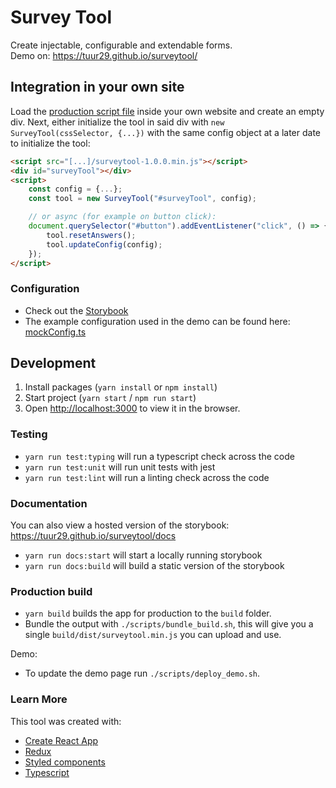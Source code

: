 
# Survey Tool

Create injectable, configurable and extendable forms.  
Demo on: https://tuur29.github.io/surveytool/

## Integration in your own site

<!-- There is an exact copy of this section on the Storybook homepage -->
<!-- START -->
Load the [production script file](https://github.com/tuur29/surveytool/releases) inside your own website and create an empty div.
Next, either initialize the tool in said div with `new SurveyTool(cssSelector, {...})` with the same config object at a later date to initialize the tool:

```html
<script src="[...]/surveytool-1.0.0.min.js"></script>
<div id="surveyTool"></div>
<script>
    const config = {...};
    const tool = new SurveyTool("#surveyTool", config);

    // or async (for example on button click):
    document.querySelector("#button").addEventListener("click", () => {
        tool.resetAnswers();
        tool.updateConfig(config);
    });
</script>
```
<!-- END -->

### Configuration

- Check out the [Storybook](https://tuur29.github.io/surveytool/docs)
- The example configuration used in the demo can be found here: [mockConfig.ts](./src/utils/mockConfig.ts)

## Development

1. Install packages (`yarn install` or `npm install`)
2. Start project (`yarn start` / `npm run start`)
3. Open [http://localhost:3000](http://localhost:3000) to view it in the browser.

### Testing

- `yarn run test:typing` will run a typescript check across the code
- `yarn run test:unit` will run unit tests with jest
- `yarn run test:lint` will run a linting check across the code

### Documentation

You can also view a hosted version of the storybook: https://tuur29.github.io/surveytool/docs

- `yarn run docs:start` will start a locally running storybook
- `yarn run docs:build` will build a static version of the storybook

### Production build

- `yarn build` builds the app for production to the `build` folder.
- Bundle the output with `./scripts/bundle_build.sh`, this will give you a single `build/dist/surveytool.min.js` you can upload and use.

Demo:

- To update the demo page run `./scripts/deploy_demo.sh`.

### Learn More

This tool was created with:

- [Create React App](https://facebook.github.io/create-react-app/docs/getting-started)
- [Redux](https://redux.js.org/introduction/getting-started)
- [Styled components](https://styled-components.com/docs)
- [Typescript](https://www.typescriptlang.org/docs/home.html)
